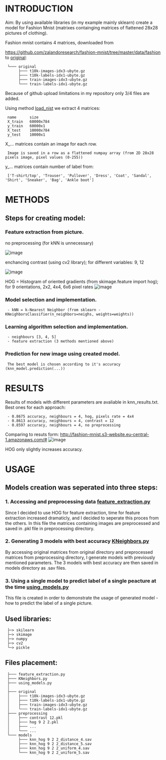 # INTRODUCTION

Aim: By using available libraries (in my example mainly sklearn) create a model for Fashion Mnist (matrixes containging matrices of flattened 28x28 pictures of clothing).

Fashion mnist contains 4 matrices, downloaded from

https://github.com/zalandoresearch/fashion-mnist/tree/master/data/fashion to [original](original):

     └─── original
          ├─── t10k-images-idx3-ubyte.gz
          ├─── t10k-labels-idx1-ubyte.gz
          ├─── train-images-idx3-ubyte.gz
          └─── train-labels-idx1-ubyte.gz

Because of github upload limitations in my repository only 3/4 files are added.

Using method [load_nist](feature_extraction.py/#L8) we extract 4 matrices:

     name      size
     X_train   60000x784
     y_train   60000x1
     X_test    10000x784
     y_test    10000x1

X_... matrices contain an image for each row.

     Image is saved in a row as a flattened numpay array (from 2D 28x28 pixels image, pixel values (0-255))

y_... matrices contain number of label from:

     ['T-shirt/top', 'Trouser', 'Pullover', 'Dress', 'Coat', 'Sandal', 'Shirt', 'Sneaker', 'Bag', 'Ankle boot']



# METHODS

## Steps for creating model:

### Feature extraction from picture.
no preprocessing (for kNN is unnecessary)

![image](https://user-images.githubusercontent.com/61067969/120994600-ed8d4100-c784-11eb-9b92-e77162947ef7.png)

enchancing contrast (using cv2 library); for different variables: 9, 12

![image](https://user-images.githubusercontent.com/61067969/120994299-a737e200-c784-11eb-961c-3aa0c0ef9767.png)

HOG = Histogram of oriented gradients (from skimage.feature import hog); for 9 orientations, 2x2, 4x4, 6x6 pixel rates
![image](https://user-images.githubusercontent.com/61067969/120994756-157ca480-c785-11eb-9e47-00afa70a8208.png)

### Model selection and implementation.

     - kNN = k-Nearest Neighbor (from sklearn - KNeighborsClassifier(n_neighbors=neighs, weights=weights))

### Learning algorithm selection and implementation.

     - neighbours [3, 4, 5]
     - feature extraction (3 methods mentioned above)

### Prediction for new image using created model.

     The best model is chosen according to it's accuracy (knn_model.prediction(...))

# RESULTS

Results of models with different parameters are avaliable in knn_results.txt.
Best ones for each approach:

     - 0.8675 accuracy, neighbours = 4, hog, pixels rate = 4x4
     - 0.8613 accuracy, neighbours = 4, contrast = 12
     - 0.8597 accuracy, neighbours = 4, no preprocessing

Comparing to resuts form: http://fashion-mnist.s3-website.eu-central-1.amazonaws.com/#
![image](https://user-images.githubusercontent.com/61067969/120996131-57f2b100-c786-11eb-90c5-e92a9c33a53b.png)

HOG only slightly increases accuracy.


# USAGE
## Models creation was seperated into three steps:

### 1. Accessing and preprocessing data [feature_extraction.py](feature_extraction.py)
  
  Since I decided to use HOG for feature extraction, time for feature extraction increased dramaticly, and I decided to seperate this proces from the others. In this file the matrices containing images are preprocessed and saved in .pkl file in preprocessing directory.
  
### 2. Generating 3 models with best accuracy [KNeighbors.py](KNeighbors.py)

  By accessing original matrices from original directory and preprocessed matrices from preprocessing directory, I generate models with previously mentioned parameters. The 3 models with best accuracy are then saved in models directory as .sav files.

### 3. Using a single model to predict label of a single peacture at the time [using_models.py](using_models.py)

  This file is created in order to demonstrate the usage of generated model - how to predict the label of a single picture.
     

## Used libraries:

     ├─> skilearn
     ├─> skimage
     ├─> numpy
     ├─> cv2
     └─> pickle

## Files placement:

     ├─── feature_extraction.py
     ├─── KNeighbors.py
     ├─── using_models.py
     │
     ├─── original
     │    ├─── t10k-images-idx3-ubyte.gz
     │    ├─── t10k-labels-idx1-ubyte.gz
     │    ├─── train-images-idx3-ubyte.gz
     │    └─── train-labels-idx1-ubyte.gz
     ├─── preprocessing
     │    ├─── contrast 12.pkl
     │    ├─── hog 9 2 2.pkl
     │    ├─── ...
     │    └─── ...
     └─── models
          ├─── knn_hog 9 2 2_distance_4.sav
          ├─── knn_hog 9 2 2_distance_5.sav
          ├─── knn_hog 9 2 2_uniform_4.sav
          └─── knn_hog 9 2 2_uniform_5.sav
